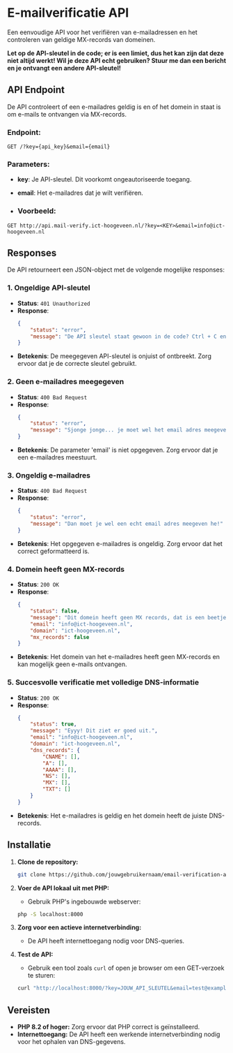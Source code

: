 # E-mailverificatie API
Een eenvoudige API voor het verifiëren van e-mailadressen en het controleren van geldige MX-records van domeinen.

**Let op de API-sleutel in de code; er is een limiet, dus het kan zijn dat deze niet altijd werkt! Wil je deze API echt gebruiken? Stuur me dan een bericht en je ontvangt een andere API-sleutel!**

## API Endpoint
De API controleert of een e-mailadres geldig is en of het domein in staat is om e-mails te ontvangen via MX-records.

### Endpoint:
```http
GET /?key={api_key}&email={email}
```

### Parameters:
- **key**: Je API-sleutel. Dit voorkomt ongeautoriseerde toegang.
- **email**: Het e-mailadres dat je wilt verifiëren.

- ### Voorbeeld:
```http
GET http://api.mail-verify.ict-hoogeveen.nl/?key=<KEY>&email=info@ict-hoogeveen.nl
```

## Responses
De API retourneert een JSON-object met de volgende mogelijke responses:

### 1. Ongeldige API-sleutel
- **Status**: `401 Unauthorized`
- **Response**:
    ```json
    {
        "status": "error",
        "message": "De API sleutel staat gewoon in de code? Ctrl + C en Ctrl + V is niet zo moeilijk he!"
    }
    ```
- **Betekenis**: De meegegeven API-sleutel is onjuist of ontbreekt. Zorg ervoor dat je de correcte sleutel gebruikt.

### 2. Geen e-mailadres meegegeven
- **Status**: `400 Bad Request`
- **Response**:
    ```json
    {
        "status": "error",
        "message": "Sjonge jonge... je moet wel het email adres meegeven he!"
    }
    ```
- **Betekenis**: De parameter 'email' is niet opgegeven. Zorg ervoor dat je een e-mailadres meestuurt.

### 3. Ongeldig e-mailadres
- **Status**: `400 Bad Request`
- **Response**:
    ```json
    {
        "status": "error",
        "message": "Dan moet je wel een echt email adres meegeven he!"
    }
    ```
- **Betekenis**: Het opgegeven e-mailadres is ongeldig. Zorg ervoor dat het correct geformatteerd is.

### 4. Domein heeft geen MX-records
- **Status**: `200 OK`
- **Response**:
    ```json
    {
        "status": false,
        "message": "Dit domein heeft geen MX records, dat is een beetje jammer he!",
        "email": "info@ict-hoogeveen.nl",
        "domain": "ict-hoogeveen.nl",
        "mx_records": false
    }
    ```
- **Betekenis**: Het domein van het e-mailadres heeft geen MX-records en kan mogelijk geen e-mails ontvangen.

### 5. Succesvolle verificatie met volledige DNS-informatie
- **Status**: `200 OK`
- **Response**:
    ```json
    {
        "status": true,
        "message": "Eyyy! Dit ziet er goed uit.",
        "email": "info@ict-hoogeveen.nl",
        "domain": "ict-hoogeveen.nl",
        "dns_records": {
            "CNAME": [],
            "A": [],
            "AAAA": [],
            "NS": [],
            "MX": [],
            "TXT": []
        }
    }
    ```
- **Betekenis**: Het e-mailadres is geldig en het domein heeft de juiste DNS-records.

## Installatie

1. **Clone de repository:**
    ```bash
    git clone https://github.com/jouwgebruikernaam/email-verification-api.git
    ```

2. **Voer de API lokaal uit met PHP:**
    - Gebruik PHP's ingebouwde webserver:
    ```bash
    php -S localhost:8000
    ```

3. **Zorg voor een actieve internetverbinding:**
    - De API heeft internettoegang nodig voor DNS-queries.

4. **Test de API:**
    - Gebruik een tool zoals `curl` of open je browser om een GET-verzoek te sturen:
    ```bash
    curl "http://localhost:8000/?key=JOUW_API_SLEUTEL&email=test@example.com"
    ```

## Vereisten

- **PHP 8.2 of hoger:** Zorg ervoor dat PHP correct is geïnstalleerd.
- **Internettoegang:** De API heeft een werkende internetverbinding nodig voor het ophalen van DNS-gegevens.
